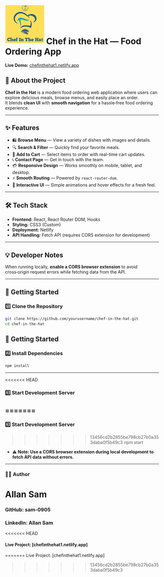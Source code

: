 # ![alt text](session-11/src/assets/logosmall.png) Chef in the Hat — Food Ordering App


**Live Demo:** [chefinthehat1.netlify.app](https://chefinthehat1.netlify.app/)

## 📖 About the Project
**Chef in the Hat** is a modern food ordering web application where users can explore delicious meals, browse menus, and easily place an order.  
It blends **clean UI** with **smooth navigation** for a hassle‑free food ordering experience.

---

## ✨ Features
- 🛍 **Browse Menu** — View a variety of dishes with images and details.
- 🔍 **Search & Filter** — Quickly find your favorite meals.
- 🛒 **Add to Cart** — Select items to order with real-time cart updates.
- 📞 **Contact Page** — Get in touch with the team.
- 💳 **Responsive Design** — Works smoothly on mobile, tablet, and desktop.
- ⚡ **Smooth Routing** — Powered by `react-router-dom`.
- 🎨 **Interactive UI** — Simple animations and hover effects for a fresh feel.

---

## 🛠 Tech Stack
- **Frontend:** React, React Router DOM, Hooks
- **Styling:** CSS3 (Custom)
- **Deployment:** Netlify
- **API Handling:** Fetch API (requires CORS extension for development)

---

## 💡 Developer Notes
When running locally, **enable a CORS browser extension** to avoid cross‑origin request errors while fetching data from the API.

---

## 🚀 Getting Started

### 1️⃣ Clone the Repository
```bash
git clone https://github.com/yourusername/chef-in-the-hat.git
cd chef-in-the-hat
```
## 🚀 Getting Started

### 2️⃣ Install Dependencies
```bash
npm install
 ```
---

<<<<<<< HEAD
### 3️⃣ Start Development Server
=======
---

### 3️⃣ Start Development Server

>>>>>>> 13456cd2b2855be798cb27b0a353daba0f5b49c3
npm start

- **⚠ Note: Use a CORS browser extension during local development to fetch API data without errors.**

---

### 👨‍💻 Author
# Allan Sam

### GitHub: sam-0905

### LinkedIn: Allan Sam

<<<<<<< HEAD
#### Live Project: [chefinthehat1.netlify.app]
=======
Live Project: [chefinthehat1.netlify.app]
>>>>>>> 13456cd2b2855be798cb27b0a353daba0f5b49c3
